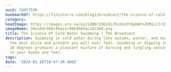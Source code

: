 ```yaml
---
uuid: 20057590
bookmarkOf: https://finisterre.com/blogs/broadcast/the-science-of-cold-water-swimming
category:
headImage: https://images.are.na/eyJidWNrZXQiOiJhcmVuYV9pbWFnZXMiLCJrZXkiOiIyMDA1NzU5MC9vcmlnaW5hbF8zOGVhMDRjOTgwYzQ1ZWExYzk4NmQ2NjVhYzNkYzNiMC5wbmciLCJlZGl0cyI6eyJyZXNpemUiOnsid2lkdGgiOjEyMDAsImhlaWdodCI6MTIwMCwiZml0IjoiaW5zaWRlIiwid2l0aG91dEVubGFyZ2VtZW50Ijp0cnVlfSwid2VicCI6eyJxdWFsaXR5Ijo5MH0sImpwZWciOnsicXVhbGl0eSI6OTB9LCJyb3RhdGUiOm51bGx9fQ==?bc=0
imageName: 38ea04c980c45ea1c986d665ac3dc3b0.png
title: The Science Of Cold Water Swimming | The Broadcast
description: Swimming in cold water during late autumn, winter, and early spring is
  the most alive and present you will ever feel. Swimming or dipping in anything below
  10 degrees produces a pleasant mixture of burning and tingling sensations predominantly
  in your hands and feet.
tags:
date: '2023-01-26T19:47:38.486Z'
---
```

